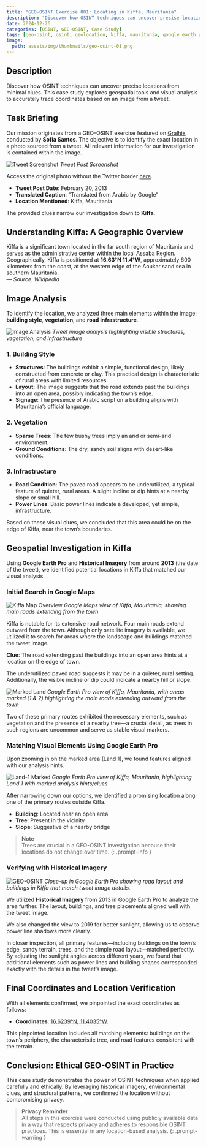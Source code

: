 ```yaml
---
title: "GEO-OSINT Exercise 001: Locating in Kiffa, Mauritania"
description: "Discover how OSINT techniques can uncover precise locations from minimal clues. This case study explores geospatial tools and visual analysis to accurately trace coordinates based on an image from a tweet."
date: 2024-12-26
categories: [OSINT, GEO-OSINT, Case Study]
tags: [geo-osint, osint, geolocation, kiffa, mauritania, google earth pro, visual analysis, ethical osint]
image:  
  path: assets/img/thumbnails/geo-osint-01.png
---
```


## Description

Discover how OSINT techniques can uncover precise locations from minimal clues. This case study explores geospatial tools and visual analysis to accurately trace coordinates based on an image from a tweet.

## Task Briefing

Our mission originates from a GEO-OSINT exercise featured on [Gralhix](https://gralhix.com/list-of-osint-exercises/osint-exercise-001/), conducted by **Sofia Santos**. The objective is to identify the exact location in a photo sourced from a tweet. All relevant information for our investigation is contained within the image.

![Tweet Screenshot](/assets/img/bposts/geo-osint-exercise-01/tweet-image.png)
*Tweet Post Screenshot*

Access the original photo without the Twitter border [here](https://gralhix.com/wp-content/uploads/2023/08/osint-exercise-001-big-picture.jpeg).

- **Tweet Post Date**: February 20, 2013
- **Translated Caption**: "Translated from Arabic by Google"
- **Location Mentioned**: Kiffa, Mauritania

The provided clues narrow our investigation down to **Kiffa**.

## Understanding Kiffa: A Geographic Overview

Kiffa is a significant town located in the far south region of Mauritania and serves as the administrative center within the local Assaba Region. Geographically, Kiffa is positioned at **16.63°N 11.4°W**, approximately 600 kilometers from the coast, at the western edge of the Aoukar sand sea in southern Mauritania.  
— *Source: Wikipedia*

## Image Analysis

To identify the location, we analyzed three main elements within the image: **building style**, **vegetation**, and **road infrastructure**.

![Image Analysis](/assets/img/bposts/geo-osint-exercise-01/image-analysis.png)
*Tweet image analysis highlighting visible structures, vegetation, and infrastructure*

### 1. Building Style

- **Structures**: The buildings exhibit a simple, functional design, likely constructed from concrete or clay. This practical design is characteristic of rural areas with limited resources.
- **Layout**: The image suggests that the road extends past the buildings into an open area, possibly indicating the town’s edge.
- **Signage**: The presence of Arabic script on a building aligns with Mauritania’s official language.

### 2. Vegetation

- **Sparse Trees**: The few bushy trees imply an arid or semi-arid environment.
- **Ground Conditions**: The dry, sandy soil aligns with desert-like conditions.

### 3. Infrastructure

- **Road Condition**: The paved road appears to be underutilized, a typical feature of quieter, rural areas. A slight incline or dip hints at a nearby slope or small hill.
- **Power Lines**: Basic power lines indicate a developed, yet simple, infrastructure.

Based on these visual clues, we concluded that this area could be on the edge of Kiffa, near the town’s boundaries.

## Geospatial Investigation in Kiffa

Using **Google Earth Pro** and **Historical Imagery** from around **2013** (the date of the tweet), we identified potential locations in Kiffa that matched our visual analysis.

### Initial Search in Google Maps

![Kiffa Map Overview](/assets/img/bposts/geo-osint-exercise-01/google-map-kiffa.png)
*Google Maps view of Kiffa, Mauritania, showing main roads extending from the town*

Kiffa is notable for its extensive road network. Four main roads extend outward from the town. Although only satellite imagery is available, we utilized it to search for areas where the landscape and buildings matched the tweet image.

**Clue**: The road extending past the buildings into an open area hints at a location on the edge of town.

The underutilized paved road suggests it may be in a quieter, rural setting. Additionally, the visible incline or dip could indicate a nearby hill or slope.

![Marked Land](/assets/img/bposts/geo-osint-exercise-01/marked-land.png)
*Google Earth Pro view of Kiffa, Mauritania, with areas marked (1 & 2) highlighting the main roads extending outward from the town*

Two of these primary routes exhibited the necessary elements, such as vegetation and the presence of a nearby tree—a crucial detail, as trees in such regions are uncommon and serve as stable visual markers.

### Matching Visual Elements Using Google Earth Pro

Upon zooming in on the marked area (Land 1), we found features aligned with our analysis hints.

![Land-1 Marked](/assets/img/bposts/geo-osint-exercise-01/land-1-hints.png)
*Google Earth Pro view of Kiffa, Mauritania, highlighting Land 1 with marked analysis hints/clues*

After narrowing down our options, we identified a promising location along one of the primary routes outside Kiffa.

- **Building**: Located near an open area
- **Tree**: Present in the vicinity
- **Slope**: Suggestive of a nearby bridge

> **Note**  
> Trees are crucial in a GEO-OSINT investigation because their locations do not change over time.
{: .prompt-info }

### Verifying with Historical Imagery

![GEO-OSINT](/assets/img/bposts/geo-osint-exercise-01/final-image.png)
*Close-up in Google Earth Pro showing road layout and buildings in Kiffa that match tweet image details.*

We utilized **Historical Imagery** from 2013 in Google Earth Pro to analyze the area further. The layout, buildings, and tree placements aligned well with the tweet image.

We also changed the view to 2019 for better sunlight, allowing us to observe power line shadows more clearly.

In closer inspection, all primary features—including buildings on the town’s edge, sandy terrain, trees, and the simple road layout—matched perfectly. By adjusting the sunlight angles across different years, we found that additional elements such as power lines and building shapes corresponded exactly with the details in the tweet’s image.

## Final Coordinates and Location Verification

With all elements confirmed, we pinpointed the exact coordinates as follows:

- **Coordinates**: [16.6239°N, 11.4035°W](https://earth.google.com/web/search/16.623894863947807,+-11.403535487008023/@16.60912585,-11.39783417,121.47785726a,183.05809358d,35y,171.79648006h,0t,0r/data=Cj4iJgokCUY5fAz2vjBAERSO2DerdjBAGYihTLybmyXAIV-oLFQT3ibAKhAIARIKMjAxOS0wMi0yMBgBQgIIAUICCABKDQj___________8BEAA).

This pinpointed location includes all matching elements: buildings on the town’s periphery, the characteristic tree, and road features consistent with the terrain.

## Conclusion: Ethical GEO-OSINT in Practice

This case study demonstrates the power of OSINT techniques when applied carefully and ethically. By leveraging historical imagery, environmental clues, and structural patterns, we confirmed the location without compromising privacy.

> **Privacy Reminder**  
> All steps in this exercise were conducted using publicly available data in a way that respects privacy and adheres to responsible OSINT practices. This is essential in any location-based analysis.
{: .prompt-warning }